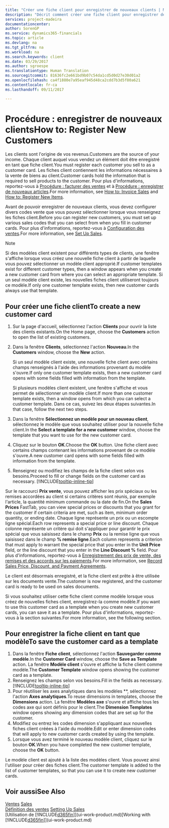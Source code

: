 ```yaml
---
title: "Créer une fiche client pour enregistrer de nouveaux clients | Microsoft Docs"
description: "Décrit comment créer une fiche client pour enregistrer des informations sur chaque nouveau client ou client auquel vous vendez."
services: project-madeira
documentationcenter: 
author: SorenGP
ms.service: dynamics365-financials
ms.topic: article
ms.devlang: na
ms.tgt_pltfrm: na
ms.workload: na
ms.search.keywords: client
ms.date: 03/29/2017
ms.author: sgroespe
ms.translationtype: Human Translation
ms.sourcegitcommit: 81636fc2e661bd9b07c54da1cd5d0d27e30d01a2
ms.openlocfilehash: ca4f1880e7a95eaf945d48ca2cdd7b3d5f80a621
ms.contentlocale: fr-ca
ms.lasthandoff: 09/11/2017

---
```

# <a name="how-to-register-new-customers"></a><span data-ttu-id="2cb9f-103">Procédure : enregistrer de nouveaux clients</span><span class="sxs-lookup"><span data-stu-id="2cb9f-103">How to: Register New Customers</span></span>
<span data-ttu-id="2cb9f-104">Les clients sont l'origine de vos revenus.</span><span class="sxs-lookup"><span data-stu-id="2cb9f-104">Customers are the source of your income.</span></span> <span data-ttu-id="2cb9f-105">Chaque client auquel vous vendez un élément doit être enregistré en tant que fiche client.</span><span class="sxs-lookup"><span data-stu-id="2cb9f-105">You must register each customer you sell to as a customer card.</span></span> <span data-ttu-id="2cb9f-106">Les fiches client contiennent les informations nécessaires à la vente de biens au client.</span><span class="sxs-lookup"><span data-stu-id="2cb9f-106">Customer cards hold the information that is required to sell products to the customer.</span></span> <span data-ttu-id="2cb9f-107">Pour plus d'informations, reportez-vous à [Procédure : facturer des ventes](sales-how-invoice-sales.md) et à [Procédure : enregistrer de nouveaux articles](inventory-how-register-new-items.md).</span><span class="sxs-lookup"><span data-stu-id="2cb9f-107">For more information, see [How to: Invoice Sales](sales-how-invoice-sales.md) and [How to: Register New Items](inventory-how-register-new-items.md).</span></span>  

<span data-ttu-id="2cb9f-108">Avant de pouvoir enregistrer de nouveaux clients, vous devez configurer divers codes vente que vous pouvez sélectionner lorsque vous renseignez les fiches client.</span><span class="sxs-lookup"><span data-stu-id="2cb9f-108">Before you can register new customers, you must set up various sales codes that you can select from when you fill in customer cards.</span></span> <span data-ttu-id="2cb9f-109">Pour plus d'informations, reportez-vous à [Configuration des ventes](sales-setup-sales.md).</span><span class="sxs-lookup"><span data-stu-id="2cb9f-109">For more information, see [Set Up Sales](sales-setup-sales.md).</span></span>

> [!NOTE]  
>   <span data-ttu-id="2cb9f-110">Si des modèles client existent pour différents types de clients, une fenêtre s'affiche lorsque vous créez une nouvelle fiche client à partir de laquelle vous pouvez sélectionner un modèle client approprié.</span><span class="sxs-lookup"><span data-stu-id="2cb9f-110">If customer templates exist for different customer types, then a window appears when you create a new customer card from where you can select an appropriate template.</span></span> <span data-ttu-id="2cb9f-111">Si un seul modèle client existe, les nouvelles fiches client utiliseront toujours ce modèle.</span><span class="sxs-lookup"><span data-stu-id="2cb9f-111">If only one customer template exists, then new customer cards always use that template.</span></span>

## <a name="to-create-a-new-customer-card"></a><span data-ttu-id="2cb9f-112">Pour créer une fiche client</span><span class="sxs-lookup"><span data-stu-id="2cb9f-112">To create a new customer card</span></span>
1. <span data-ttu-id="2cb9f-113">Sur la page d'accueil, sélectionnez l'action **Clients** pour ouvrir la liste des clients existants.</span><span class="sxs-lookup"><span data-stu-id="2cb9f-113">On the Home page, choose the **Customers** action to open the list of existing customers.</span></span>  
2. <span data-ttu-id="2cb9f-114">Dans la fenêtre **Clients**, sélectionnez l'action **Nouveau**.</span><span class="sxs-lookup"><span data-stu-id="2cb9f-114">In the **Customers** window, choose the **New** action.</span></span>

    <span data-ttu-id="2cb9f-115">Si un seul modèle client existe, une nouvelle fiche client avec certains champs renseignés à l'aide des informations provenant du modèle s'ouvre.</span><span class="sxs-lookup"><span data-stu-id="2cb9f-115">If only one customer template exists, then a new customer card opens with some fields filled with information from the template.</span></span>

    <span data-ttu-id="2cb9f-116">Si plusieurs modèles client existent, une fenêtre s'affiche et vous permet de sélectionner un modèle client.</span><span class="sxs-lookup"><span data-stu-id="2cb9f-116">If more than one customer template exists, then a window opens from which you can select a customer template.</span></span> <span data-ttu-id="2cb9f-117">Dans ce cas, suivez les deux étapes suivantes.</span><span class="sxs-lookup"><span data-stu-id="2cb9f-117">In that case, follow the next two steps.</span></span>
3. <span data-ttu-id="2cb9f-118">Dans la fenêtre **Sélectionnez un modèle pour un nouveau client**, sélectionnez le modèle que vous souhaitez utiliser pour la nouvelle fiche client.</span><span class="sxs-lookup"><span data-stu-id="2cb9f-118">In the **Select a template for a new customer** window, choose the template that you want to use for the new customer card.</span></span>
4. <span data-ttu-id="2cb9f-119">Cliquez sur le bouton **OK**.</span><span class="sxs-lookup"><span data-stu-id="2cb9f-119">Choose the **OK** button.</span></span> <span data-ttu-id="2cb9f-120">Une fiche client avec certains champs contenant les informations provenant de ce modèle s'ouvre.</span><span class="sxs-lookup"><span data-stu-id="2cb9f-120">A new customer card opens with some fields filled with information from the template.</span></span>  
5. <span data-ttu-id="2cb9f-121">Renseignez ou modifiez les champs de la fiche client selon vos besoins.</span><span class="sxs-lookup"><span data-stu-id="2cb9f-121">Proceed to fill or change fields on the customer card as necessary.</span></span> [!INCLUDE[tooltip-inline-tip](includes/tooltip-inline-tip_md.md)]

<span data-ttu-id="2cb9f-122">Sur le raccourci **Prix vente**, vous pouvez afficher les prix spéciaux ou les remises accordées au client si certains critères sont réunis, par exemple l'article, la quantité minimum commande ou la date de fin.</span><span class="sxs-lookup"><span data-stu-id="2cb9f-122">On the **Sales Prices** FastTab, you can view special prices or discounts that you grant for the customer if certain criteria are met, such as item, minimum order quantity, or ending date.</span></span> <span data-ttu-id="2cb9f-123">Chaque ligne représente un prix ou un escompte ligne spécial.</span><span class="sxs-lookup"><span data-stu-id="2cb9f-123">Each row represents a special price or line discount.</span></span> <span data-ttu-id="2cb9f-124">Chaque colonne représente un critère qui doit s'appliquer pour garantir le prix spécial que vous saisissez dans le champ **Prix** ou la remise ligne que vous saisissez dans le champ **% remise ligne**.</span><span class="sxs-lookup"><span data-stu-id="2cb9f-124">Each column represents a criterion that must apply to warrant the special price that you enter in the **Unit Price** field, or the line discount that you enter in the **Line Discount %** field.</span></span> <span data-ttu-id="2cb9f-125">Pour plus d'informations, reportez-vous à [Enregistrement des prix de vente, des remises et des accords sur les paiements](sales-how-record-sales-price-discount-payment-agreements.md).</span><span class="sxs-lookup"><span data-stu-id="2cb9f-125">For more information, see [Record Sales Price, Discount, and Payment Agreements](sales-how-record-sales-price-discount-payment-agreements.md).</span></span>

<span data-ttu-id="2cb9f-126">Le client est désormais enregistré, et la fiche client est prête à être utilisée sur les documents vente.</span><span class="sxs-lookup"><span data-stu-id="2cb9f-126">The customer is now registered, and the customer card is ready to be used on sales documents.</span></span>

<span data-ttu-id="2cb9f-127">Si vous souhaitez utiliser cette fiche client comme modèle lorsque vous créez de nouvelles fiches client, enregistrez-la comme modèle.</span><span class="sxs-lookup"><span data-stu-id="2cb9f-127">If you want to use this customer card as a template when you create new customer cards, you can save it as a template.</span></span> <span data-ttu-id="2cb9f-128">Pour plus d'informations, reportez-vous à la section suivantes.</span><span class="sxs-lookup"><span data-stu-id="2cb9f-128">For more information, see the following section.</span></span>

## <a name="to-save-the-customer-card-as-a-template"></a><span data-ttu-id="2cb9f-129">Pour enregistrer la fiche client en tant que modèle</span><span class="sxs-lookup"><span data-stu-id="2cb9f-129">To save the customer card as a template</span></span>
1. <span data-ttu-id="2cb9f-130">Dans la fenêtre **Fiche client**, sélectionnez l'action **Sauvegarder comme modèle**.</span><span class="sxs-lookup"><span data-stu-id="2cb9f-130">In the **Customer Card** window, choose the **Save as Template** action.</span></span> <span data-ttu-id="2cb9f-131">La fenêtre **Modèle client** s'ouvre et affiche la fiche client comme modèle.</span><span class="sxs-lookup"><span data-stu-id="2cb9f-131">The **Customer Template** window opens showing the customer card as a template.</span></span>
2. <span data-ttu-id="2cb9f-132">Renseignez les champs selon vos besoins.</span><span class="sxs-lookup"><span data-stu-id="2cb9f-132">Fill in the fields as necessary.</span></span> [!INCLUDE[tooltip-inline-tip](includes/tooltip-inline-tip_md.md)]
3. <span data-ttu-id="2cb9f-133">Pour réutiliser les axes analytiques dans les modèles **, sélectionnez l'action **Axes analytiques**.</span><span class="sxs-lookup"><span data-stu-id="2cb9f-133">To reuse dimensions in templates, choose the **Dimensions** action.</span></span> <span data-ttu-id="2cb9f-134">La fenêtre **Modèles axe** s'ouvre et affiche tous les codes axe qui sont définis pour le client.</span><span class="sxs-lookup"><span data-stu-id="2cb9f-134">The **Dimension Templates** window opens showing any dimension codes that are set up for the customer.</span></span>
4. <span data-ttu-id="2cb9f-135">Modifiez ou entrez les codes dimension s'appliquant aux nouvelles fiches client créées à l'aide du modèle.</span><span class="sxs-lookup"><span data-stu-id="2cb9f-135">Edit or enter dimension codes that will apply to new customer cards created by using the template.</span></span>  
5. <span data-ttu-id="2cb9f-136">Lorsque vous avez terminé le nouveau modèle client, cliquez sur le bouton **OK**.</span><span class="sxs-lookup"><span data-stu-id="2cb9f-136">When you have completed the new customer template, choose the **OK** button.</span></span>

<span data-ttu-id="2cb9f-137">Le modèle client est ajouté à la liste des modèles client. Vous pouvez ainsi l'utiliser pour créer des fiches client.</span><span class="sxs-lookup"><span data-stu-id="2cb9f-137">The customer template is added to the list of customer templates, so that you can use it to create new customer cards.</span></span>

## <a name="see-also"></a><span data-ttu-id="2cb9f-138">Voir aussi</span><span class="sxs-lookup"><span data-stu-id="2cb9f-138">See Also</span></span>
<span data-ttu-id="2cb9f-139">[Ventes](sales-manage-sales.md)  </span><span class="sxs-lookup"><span data-stu-id="2cb9f-139">[Sales](sales-manage-sales.md)  </span></span>  
<span data-ttu-id="2cb9f-140">[Définition des ventes](sales-setup-sales.md)  </span><span class="sxs-lookup"><span data-stu-id="2cb9f-140">[Setting Up Sales](sales-setup-sales.md)  </span></span>  
<span data-ttu-id="2cb9f-141">[Utilisation de [!INCLUDE[d365fin](includes/d365fin_md.md)]](ui-work-product.md)</span><span class="sxs-lookup"><span data-stu-id="2cb9f-141">[Working with [!INCLUDE[d365fin](includes/d365fin_md.md)]](ui-work-product.md)</span></span>

